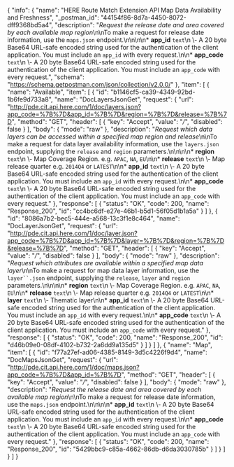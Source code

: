 {
  "info": {
    "name": "HERE Route Match Extension API Map Data Availability and Freshness",
    "_postman_id": "44154f86-8d7a-4450-8072-dff9368bd5a4",
    "description": "*Request the release date and area covered by each available map region*\n\nTo make a request for release date information, use the `maps.json` endpoint.\n\n\n\n* **app_id**  `text`\n \\- A 20 byte Base64 URL-safe encoded string used for the authentication of the client application.    You must include an `app_id` with every request.\n\n* **app_code**  `text`\n \\- A 20 byte Base64 URL-safe encoded string used for the authentication of the client application.    You must include an `app_code` with every request.",
    "schema": "https://schema.getpostman.com/json/collection/v2.0.0/"
  },
  "item": [
    {
      "name": "Available",
      "item": [
        {
          "id": "b1146cf5-ca39-4349-92bd-1b6fe9d733a8",
          "name": "DocLayersJsonGet",
          "request": {
            "url": "http://pde.cit.api.here.com/1/doc/layers.json?app_code=%7B%7D&app_id=%7B%7D&region=%7B%7D&release=%7B%7D",
            "method": "GET",
            "header": [
              {
                "key": "Accept",
                "value": "*/*",
                "disabled": false
              }
            ],
            "body": {
              "mode": "raw"
            },
            "description": "*Request which data layers can be accessed within a specified map region and release*\n\nTo make a request for data layer availability information, use the `layers.json` endpoint, supplying the `release` and `region` parameters.\n\n\n\n* **region**  `text`\n \\- Map Coverage Region.    e.g. `APAC`, `NA`, `EU`\n\n* **release**  `text`\n \\- Map release quarter    e.g. `2014Q4` or `LATEST`\n\n* **app_id**  `text`\n \\- A 20 byte Base64 URL-safe encoded string used for the authentication of the client application.    You must include an `app_id` with every request.\n\n* **app_code**  `text`\n \\- A 20 byte Base64 URL-safe encoded string used for the authentication of the client application.    You must include an `app_code` with every request."
          },
          "response": [
            {
              "status": "OK",
              "code": 200,
              "name": "Response_200",
              "id": "cc4bc6df-e27e-46b1-b5d1-56f05d1b1a5a"
            }
          ]
        },
        {
          "id": "8086a7b2-bec5-444e-a568-13c3f1e8c464",
          "name": "DocLayerJsonGet",
          "request": {
            "url": "http://pde.cit.api.here.com/1/doc/layer.json?app_code=%7B%7D&app_id=%7B%7D&layer=%7B%7D&region=%7B%7D&release=%7B%7D",
            "method": "GET",
            "header": [
              {
                "key": "Accept",
                "value": "*/*",
                "disabled": false
              }
            ],
            "body": {
              "mode": "raw"
            },
            "description": "*Request which attributes are available within a specified map data layer*\n\nTo make a request for map data layer information, use the `layer``.json` endpoint, supplying the `release`, `layer` and `region` parameters.\n\n\n\n* **region**  `text`\n \\- Map Coverage Region.    e.g. `APAC`, `NA`, `EU`\n\n* **release**  `text`\n \\- Map release quarter    e.g. `2014Q4` or `LATEST`\n\n* **layer**  `text`\n \\- Thematic layer\n\n* **app_id**  `text`\n \\- A 20 byte Base64 URL-safe encoded string used for the authentication of the client application.    You must include an `app_id` with every request.\n\n* **app_code**  `text`\n \\- A 20 byte Base64 URL-safe encoded string used for the authentication of the client application.    You must include an `app_code` with every request."
          },
          "response": [
            {
              "status": "OK",
              "code": 200,
              "name": "Response_200",
              "id": "d46b09e0-08df-4102-b732-2a6dd9a135d5"
            }
          ]
        }
      ]
    },
    {
      "name": "Map",
      "item": [
        {
          "id": "f77a27ef-ad06-4385-8149-3d5c4226f9d4",
          "name": "DocMapsJsonGet",
          "request": {
            "url": "http://pde.cit.api.here.com/1/doc/maps.json?app_code=%7B%7D&app_id=%7B%7D",
            "method": "GET",
            "header": [
              {
                "key": "Accept",
                "value": "*/*",
                "disabled": false
              }
            ],
            "body": {
              "mode": "raw"
            },
            "description": "*Request the release date and area covered by each available map region*\n\nTo make a request for release date information, use the `maps.json` endpoint.\n\n\n\n* **app_id**  `text`\n \\- A 20 byte Base64 URL-safe encoded string used for the authentication of the client application.    You must include an `app_id` with every request.\n\n* **app_code**  `text`\n \\- A 20 byte Base64 URL-safe encoded string used for the authentication of the client application.    You must include an `app_code` with every request."
          },
          "response": [
            {
              "status": "OK",
              "code": 200,
              "name": "Response_200",
              "id": "5429bbc9-c85a-4662-86db-d6da3030785b"
            }
          ]
        }
      ]
    }
  ]
}
